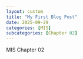 ```yaml
---
layout: custom
title: "My First Blog Post"
date: 2025-09-29
categories: [MIS]
subcategories: [Chapter 02]
---
```


MIS Chapter 02
